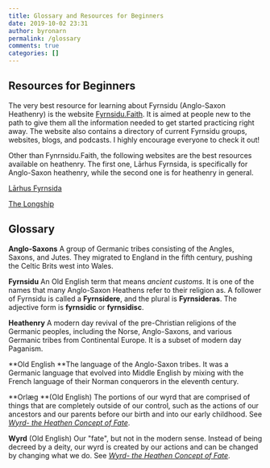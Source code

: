 ```yaml
---
title: Glossary and Resources for Beginners
date: 2019-10-02 23:31
author: byronarn
permalink: /glossary
comments: true
categories: []
---
```


## Resources for Beginners

The very best resource for learning about Fyrnsidu (Anglo-Saxon Heathenry) is the website <a target="_blank" rel="noopener" href="https://fyrnsidu.faith">Fyrnsidu.Faith</a>. It is aimed at people new to the path to give them all the information needed to get started practicing right away. The website also contains a directory of current Fyrnsidu groups, websites, blogs, and podcasts. I highly encourage everyone to check it out!

Other than Fynrnsidu.Faith, the following websites are the best resources available on heathenry. The first one, Lārhus Fyrnsida, is specifically for Anglo-Saxon heathenry, while the second one is for heathenry in general.

<a href="https://larhusfyrnsida.com/">Lārhus Fyrnsida</a>

<a href="http://www.thelongship.net/">The Longship</a>

## Glossary

**Anglo-Saxons** A group of Germanic tribes consisting of the Angles, Saxons, and Jutes. They migrated to England in the fifth century, pushing the Celtic Brits west into Wales.

**Fyrnsidu** An Old English term that means *ancient customs*. It is one of the names that many Anglo-Saxon Heathens refer to their religion as. A follower of Fyrnsidu is called a **Fyrnsidere**, and the plural is **Fyrnsideras**. The adjective form is **fyrnsidic** or **fyrnsidisc**.

**Heathenry** A modern day revival of the pre-Christian religions of the Germanic peoples, including the Norse, Anglo-Saxons, and various Germanic tribes from Continental Europe. It is a subset of modern day Paganism.

**Old English **The language of the Anglo-Saxon tribes. It was a Germanic language that evolved into Middle English by mixing with the French language of their Norman conquerors in the eleventh century.

**Orlæg **(Old English) The portions of our wyrd that are comprised of things that are completely outside of our control, such as the actions of our ancestors and our parents before our birth and into our early childhood. See *<a href="https://minewyrtruman.wordpress.com/2019/10/02/wyrd-the-heathen-concept-of-fate/">Wyrd- the Heathen Concept of Fate</a>*.

**Wyrd** (Old English) Our "fate", but not in the modern sense. Instead of being decreed by a deity, our wyrd is created by our actions and can be changed by changing what we do. See *<a href="https://minewyrtruman.wordpress.com/2019/10/02/wyrd-the-heathen-concept-of-fate/">Wyrd- the Heathen Concept of Fate</a>*.
